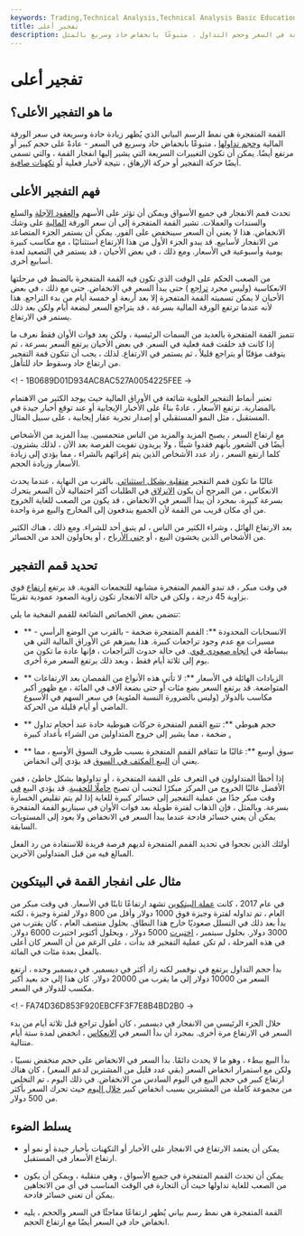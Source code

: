 ```yaml
---
keywords: Trading,Technical Analysis,Technical Analysis Basic Education
title: تفجير أعلى
description: القمة المتفجرة هي نمط رسم بياني يُظهر زيادة حادة وسريعة في السعر وحجم التداول ، متبوعًا بانخفاض حاد وسريع بالمثل.
---
```


# تفجير أعلى
## ما هو التفجير الأعلى؟

القمة المتفجرة هي نمط الرسم البياني الذي يُظهر زيادة حادة وسريعة في سعر الورقة المالية [وحجم تداولها](/volume) ، متبوعًا بانخفاض حاد وسريع في السعر - عادةً على حجم كبير أو مرتفع أيضًا. يمكن أن تكون التغييرات السريعة التي يشير إليها انفجار القمة ، والتي تسمى أيضًا حركة التفجير أو حركة الإرهاق ، نتيجة لأخبار فعلية أو [تكهنات صافية](/speculation).

## فهم التفجير الأعلى

تحدث قمم الانفجار في جميع الأسواق ويمكن أن تؤثر على الأسهم [والعقود الآجلة](/futures) والسلع والسندات والعملات. تشير القمة المتفجرة إلى أن سعر الورقة [المالية](/security) على وشك الانخفاض. هذا لا يعني أن السعر سينخفض على الفور. يمكن أن يستمر الجزء المتصاعد من الانفجار لأسابيع. قد يبدو الجزء الأول من هذا الارتفاع استثنائيًا ، مع مكاسب كبيرة يومية وأسبوعية في الأسعار. ومع ذلك ، في بعض الأحيان ، قد يستمر في التصعيد لعدة أسابيع أخرى.

من الصعب الحكم على الوقت الذي تكون فيه القمة المتفجرة بالضبط في مرحلتها الانعكاسية (وليس مجرد [تراجع](/pullback) ) حتى يبدأ السعر في الانخفاض. حتى مع ذلك ، في بعض الأحيان لا يمكن تسميته القمة المتفجرة إلا بعد أربعة أو خمسة أيام من بدء التراجع. هذا لأنه عندما ترتفع الورقة المالية بسرعة ، قد يتراجع السعر لبضعة أيام ولكن بعد ذلك يستمر في الارتفاع.

تتميز القمة المتفجرة بالعديد من السمات الرئيسية ، ولكن بعد فوات الأوان فقط نعرف ما إذا كانت قد خلقت قمة فعلية في السعر. في بعض الأحيان يرتفع السعر بسرعة ، ثم يتوقف مؤقتًا أو يتراجع قليلاً ، ثم يستمر في الارتفاع. لذلك ، يجب أن تتكون قمة التفجير من ارتفاع حاد وسقوط حاد للتأهل.

<! - 1B0689D01D934AC8AC527A0054225FEE ->

تعتبر أنماط التفجير العلوية شائعة في الأوراق المالية حيث يوجد الكثير من الاهتمام بالمضاربة. ترتفع الأسعار ، عادةً بناءً على الأخبار الإيجابية أو عند توقع أخبار جيدة في المستقبل ، مثل النمو المستقبلي أو إصدار تجربة عقار إيجابية ، على سبيل المثال.

مع ارتفاع السعر ، يصبح المزيد والمزيد من الناس متحمسين. يبدأ المزيد من الأشخاص أيضًا في الشعور بأنهم فقدوا شيئًا ، ولا يريدون تفويت الفرصة بعد الآن ، لذلك يشترون. كلما ارتفع السعر ، زاد عدد الأشخاص الذين يتم إغرائهم بالشراء ، مما يؤدي إلى زيادة الأسعار وزيادة الحجم.

غالبًا ما تكون قمم التفجير [متقلبة بشكل استثنائي](/volatility). بالقرب من النهاية ، عندما يحدث الانعكاس ، من المرجح أن يكون [الانزلاق](/slippage) في الطلبات أكثر احتمالية لأن السعر يتحرك بسرعة كبيرة. بمجرد أن يبدأ السعر في الانخفاض ، قد يكون من الصعب للغاية الخروج من أي مكان قريب من القمة لأن الجميع يندفعون إلى المخارج والبيع مرة واحدة.

بعد الارتفاع الهائل ، وشراء الكثير من الناس ، لم يتبق أحد للشراء. ومع ذلك ، هناك الكثير من الأشخاص الذين يخشون البيع ، أو [جني الأرباح](/lock_in_profits) ، أو يحاولون الحد من الخسائر.

## تحديد قمم التفجير

في وقت مبكر ، قد تبدو القمم المتفجرة مشابهة للتجمعات القوية. قد يرتفع [ارتفاع](/rally) قوي بزاوية 45 درجة ، ولكن في حالة الانفجار تكون زاوية الصعود عمودية تقريبًا.

تتضمن بعض الخصائص الشائعة للقمم النفخية ما يلي:

- ** الانسحابات المحدودة **: القمم المتفجرة ضخمة - بالقرب من الوضع الرأسي - مسيرات مع عدم وجود تراجعات كبيرة. هذا يميزهم عن الأوراق المالية التي هي ببساطة في [اتجاه صعودي قوي](/uptrend). في حالة حدوث التراجعات ، فإنها عادة ما تكون من يوم إلى ثلاثة أيام فقط ، وبعد ذلك يرتفع السعر مرة أخرى.

- ** الزيادات الهائلة في الأسعار **: لا تأتي هذه الأنواع من القمصان بعد الارتفاعات المتواضعة. قد يرتفع السعر بضع مئات أو حتى بضعة آلاف في المائة ، مع ظهور أكبر مكاسب بالدولار (وليس بالضرورة النسبة المئوية) في سعر السهم في الأسبوع الماضي أو أيام قليلة من الحركة.

- ** حجم هبوطي **: تتبع القمم المتفجرة حركات هبوطية حادة عند أحجام تداول ضخمة ، مما يشير إلى خروج المتداولين من الشراء بأعداد كبيرة [.](/long)

- ** سوق أوسع **: غالبًا ما تتفاقم القمم المتفجرة بسبب ظروف السوق الأوسع ، مما يعني أن [البيع المكثف في السوق](/sell-off) قد يؤدي إلى انخفاض.

إذا أخطأ المتداولون في التعرف على القمة المتفجرة ، أو تداولوها بشكل خاطئ ، فمن الأفضل غالبًا الخروج من المركز مبكرًا لتجنب أن تصبح [حاملًا للحقيبة](/bag-holder). قد يؤدي البيع [في](/short) وقت مبكر جدًا من عملية التفجير إلى خسائر كبيرة للغاية إذا لم يتم تقليص الخسارة بسرعة. وبالمثل ، فإن الذهاب لفترة طويلة بعد فوات الأوان في سيناريو القمة المتفجرة يمكن أن يعني خسائر فادحة عندما يبدأ السعر في الانخفاض ولا يعود إلى المستويات السابقة.

أولئك الذين نجحوا في تحديد القمم المتفجرة لديهم فرصة فريدة للاستفادة من رد الفعل المبالغ فيه من قبل المتداولين الآخرين.

## مثال على انفجار القمة في البيتكوين

في عام 2017 ، كانت [عملة البيتكوين](/bitcoin) تشهد ارتفاعًا ثابتًا في الأسعار. في وقت مبكر من العام ، تم تداوله لفترة وجيزة فوق 1000 دولار وأقل من 800 دولار لفترة وجيزة ، لكنه بدأ بعد ذلك في التسلل صعوديًا خارج هذا النطاق. بحلول منتصف العام ، كان يقترب من 3000 دولار. بحلول سبتمبر ، [اختبرت](/test) 5000 دولار ، وبحلول أكتوبر اختبرت 6000 دولار. في هذه المرحلة ، لم تكن عملية التفجير قد بدأت ، على الرغم من أن السعر كان أعلى بالفعل بعدة مئات في المائة.

بدأ حجم التداول يرتفع في نوفمبر لكنه زاد أكثر في ديسمبر. في ديسمبر وحده ، ارتفع السعر من 10000 دولار إلى ما يقرب من 20000 دولار. كان هذا إلى حد بعيد أكبر مكسب للدولار في السعر.

<! - FA74D36D853F920EBCFF3F7E8B4BD2B0 ->

خلال الجزء الرئيسي من الانفجار في ديسمبر ، كان أطول تراجع قبل ثلاثة أيام من بدء السعر في الارتفاع مرة أخرى. بمجرد أن بدأ السعر في [الانعكاس](/reversal) ، انخفض لمدة ستة أيام متتالية.

بدأ البيع ببطء ، وهو ما لا يحدث دائمًا. بدأ السعر في الانخفاض على حجم منخفض نسبيًا ، ولكن مع استمرار انخفاض السعر (بقي عدد قليل من المشترين لدعم السعر) ، كان هناك ارتفاع كبير في حجم البيع في اليوم السادس من الانخفاض. في ذلك اليوم ، تم التخلص من مجموعة كاملة من المشترين بسبب انخفاض كبير [خلال اليوم](/intraday) حيث تحرك السعر بأكثر من 500 دولار.

## يسلط الضوء

- يمكن أن يعتمد الارتفاع في الانفجار على الأخبار أو التكهنات بأخبار جيدة أو نمو أو ارتفاع الأسعار في المستقبل.

- يمكن أن تحدث القمم المتفجرة في جميع الأسواق ، وهي متقلبة ، ويمكن أن يكون من الصعب للغاية تداولها حيث أن التجارة في الوقت المناسب في أي من الاتجاهين يمكن أن تعني خسائر فادحة.

- القمة المتفجرة هي نمط رسم بياني يُظهر ارتفاعًا مفاجئًا في السعر والحجم ، يليه انخفاض حاد في السعر أيضًا مع ارتفاع الحجم.

